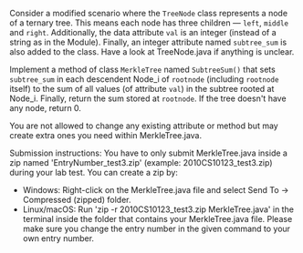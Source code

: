 Consider a modified scenario where the `TreeNode` class represents a node of a ternary tree. This means each node has three children — `left`, `middle` and `right`. Additionally, the data attribute `val` is an integer (instead of a string as in the Module). Finally, an integer attribute named `subtree_sum` is also added to the class. Have a look at TreeNode.java if anything is unclear.

Implement a method of class `MerkleTree` named `SubtreeSum()` that sets `subtree_sum` in each descendent Node_i of `rootnode` (including `rootnode` itself) to the sum of all values (of attribute `val`) in the subtree rooted at Node_i. Finally, return the sum stored at `rootnode`. If the tree doesn't have any node, return 0.

You are not allowed to change any existing attribute or method but may create extra ones you need within MerkleTree.java.

Submission instructions: You have to only submit MerkleTree.java inside a zip named 'EntryNumber_test3.zip' (example: 2010CS10123_test3.zip) during your lab test.
You can create a zip by:
- Windows: Right-click on the MerkleTree.java file and select Send To -> Compressed (zipped) folder.
- Linux/macOS: Run 'zip -r 2010CS10123_test3.zip MerkleTree.java' in the terminal inside the folder that contains your MerkleTree.java file. Please make sure you change the entry number in the given command to your own entry number.